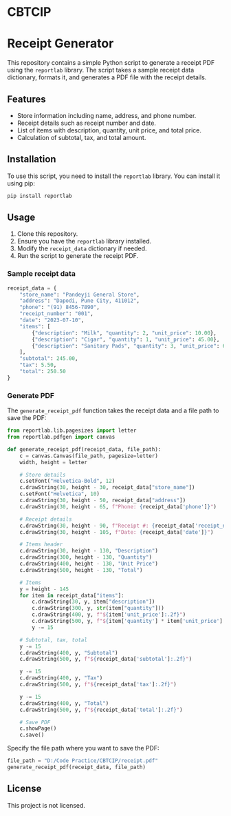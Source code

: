 # CBTCIP

# Receipt Generator

This repository contains a simple Python script to generate a receipt PDF using the `reportlab` library. The script takes a sample receipt data dictionary, formats it, and generates a PDF file with the receipt details.

## Features

- Store information including name, address, and phone number.
- Receipt details such as receipt number and date.
- List of items with description, quantity, unit price, and total price.
- Calculation of subtotal, tax, and total amount.

## Installation

To use this script, you need to install the `reportlab` library. You can install it using pip:

```bash
pip install reportlab
```

## Usage

1. Clone this repository.
2. Ensure you have the `reportlab` library installed.
3. Modify the `receipt_data` dictionary if needed.
4. Run the script to generate the receipt PDF.

### Sample receipt data

```python
receipt_data = {
    "store_name": "Pandeyji General Store",
    "address": "Dapodi, Pune City, 411012",
    "phone": "(91) 8456-7890",
    "receipt_number": "001",
    "date": "2023-07-10",
    "items": [
        {"description": "Milk", "quantity": 2, "unit_price": 10.00},
        {"description": "Cigar", "quantity": 1, "unit_price": 45.00},
        {"description": "Sanitary Pads", "quantity": 3, "unit_price": 60.00},
    ],
    "subtotal": 245.00,
    "tax": 5.50,
    "total": 250.50
}
```

### Generate PDF

The `generate_receipt_pdf` function takes the receipt data and a file path to save the PDF:

```python
from reportlab.lib.pagesizes import letter
from reportlab.pdfgen import canvas

def generate_receipt_pdf(receipt_data, file_path):
    c = canvas.Canvas(file_path, pagesize=letter)
    width, height = letter

    # Store details
    c.setFont("Helvetica-Bold", 12)
    c.drawString(30, height - 30, receipt_data["store_name"])
    c.setFont("Helvetica", 10)
    c.drawString(30, height - 50, receipt_data["address"])
    c.drawString(30, height - 65, f"Phone: {receipt_data['phone']}")

    # Receipt details
    c.drawString(30, height - 90, f"Receipt #: {receipt_data['receipt_number']}")
    c.drawString(30, height - 105, f"Date: {receipt_data['date']}")

    # Items header
    c.drawString(30, height - 130, "Description")
    c.drawString(300, height - 130, "Quantity")
    c.drawString(400, height - 130, "Unit Price")
    c.drawString(500, height - 130, "Total")

    # Items
    y = height - 145
    for item in receipt_data["items"]:
        c.drawString(30, y, item["description"])
        c.drawString(300, y, str(item["quantity"]))
        c.drawString(400, y, f"${item['unit_price']:.2f}")
        c.drawString(500, y, f"${item['quantity'] * item['unit_price']:.2f}")
        y -= 15

    # Subtotal, tax, total
    y -= 15
    c.drawString(400, y, "Subtotal")
    c.drawString(500, y, f"${receipt_data['subtotal']:.2f}")

    y -= 15
    c.drawString(400, y, "Tax")
    c.drawString(500, y, f"${receipt_data['tax']:.2f}")

    y -= 15
    c.drawString(400, y, "Total")
    c.drawString(500, y, f"${receipt_data['total']:.2f}")

    # Save PDF
    c.showPage()
    c.save()
```

Specify the file path where you want to save the PDF:

```python
file_path = "D:/Code Practice/CBTCIP/receipt.pdf"
generate_receipt_pdf(receipt_data, file_path)
```

## License

This project is not licensed.
